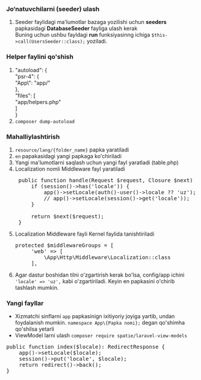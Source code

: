 ### Jo&#8216;natuvchilarni (seeder) ulash
1. Seeder faylidagi ma'lumotlar bazaga yozilishi uchun **seeders** papkasidagi **DatabaseSeeder** fayliga ulash kerak <br>
    Buning uchun ushbu fayldagi **run** funksiyasinng ichiga `$this->call(UsersSeeder::class);` yoziladi.

### Helper faylini qo'shish
1. "autoload": { <br>
       "psr-4": { <br>
            "App\\": "app/" <br>
       },<br>
           "files": [<br>
           "app/helpers.php" <br>
       ]<br>
   }
2. `composer dump-autoload`

### Mahalliylashtirish
1. `resource/lang/{folder_name}` papka yaratiladi
2. `en` papakasidagi yangi papkaga ko'chiriladi
3. Yangi ma'lumotlarni saqlash uchun yangi fayl yaratladi (table.php)
4. Localization nomli Middleware fayl yaratiladi
    <pre>
    public function handle(Request $request, Closure $next) {
        if (session()->has('locale')) {
            app()->setLocale(auth()-user()->locale ?? 'uz');
            // app()->setLocale(session()->get('locale'));
        }

        return $next($request);
    }
   </pre>
5. Localization Middleware fayli Kernel faylida tanishtiriladi
    <pre>
   protected $middlewareGroups = [
        'web' => [
            \App\Http\Middleware\Localization::class
        ],
   </pre>
6. Agar dastur boshidan tilni o'zgartirish kerak bo'lsa, config/app ichini
    `'locale' => 'uz',` kabi o'zgartiriladi. Keyin en papkasini o'chirib tashlash mumkin.

### Yangi fayllar
- Xizmatchi sinflarni `app` papkasinign ixitiyoriy joyiga yartib, undan foydalanish mumkin.
  `namespace App\{Papka nomi};` degan qo'shimha qo'shilsa yetarli
- ViewModel larni ulash `composer require spatie/laravel-view-models`
<pre>
public function index($locale): RedirectResponse {
    app()->setLocale($locale);
    session()->put('locale', $locale);
    return redirect()->back();
}
</pre>

